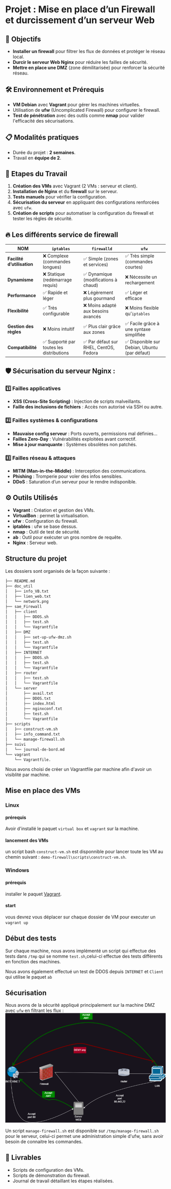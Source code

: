 # Projet : Mise en place d’un Firewall et durcissement d’un serveur Web

## 🎯 Objectifs
- **Installer un firewall** pour filtrer les flux de données et protéger le réseau local.
- **Durcir le serveur Web Nginx** pour réduire les failles de sécurité.
- **Mettre en place une DMZ** (zone démilitarisée) pour renforcer la sécurité réseau.

  

## 🛠️ Environnement et Prérequis
- **VM Debian** avec **Vagrant** pour gérer les machines virtuelles.
- Utilisation de **ufw** (Uncomplicated Firewall) pour configurer le firewall.
- **Test de pénétration** avec des outils comme **nmap** pour valider l'efficacité des sécurisations.

  

## 📋 Modalités pratiques
- Durée du projet : **2 semaines**.
- Travail en **équipe de 2**.



    
## 📝 Etapes du Travail
1. **Création des VMs** avec Vagrant (2 VMs : serveur et client).
2. **Installation de Nginx** et du **firewall** sur le serveur.
3. **Tests manuels** pour vérifier la configuration.
4. **Sécurisation du serveur** en appliquant des configurations renforcées avec `ufw`.
5. **Création de scripts** pour automatiser la configuration du firewall et tester les règles de sécurité.

   

## 🔥 Les différents service de firewall
  
| NOM| `iptables` | `firewalld` | `ufw` |
|---------------------- |------------|------------|------|
| **Facilité d’utilisation** | ❌ Complexe (commandes longues) | ✅ Simple (zones et services) | ✅ Très simple (commandes courtes) |
| **Dynamisme** | ❌ Statique (redémarrage requis) | ✅ Dynamique (modifications à chaud) | ❌ Nécessite un rechargement |
| **Performance** | ✅ Rapide et léger | ❌ Légèrement plus gourmand | ✅ Léger et efficace |
| **Flexibilité** | ✅ Très configurable | ❌ Moins adapté aux besoins avancés | ❌ Moins flexible qu’`iptables` |
| **Gestion des règles** | ❌ Moins intuitif | ✅ Plus clair grâce aux zones | ✅ Facile grâce à une syntaxe simplifiée |
| **Compatibilité** | ✅ Supporté par toutes les distributions | ✅ Par défaut sur RHEL, CentOS, Fedora | ✅ Disponible sur Debian, Ubuntu (par défaut) |


## 🛡️ Sécurisation du serveur **Nginx** : 

### 1️⃣ Failles applicatives  
- **XSS (Cross-Site Scripting)** : Injection de scripts malveillants.  
- **Faille des inclusions de fichiers** : Accès non autorisé via SSH ou autre.  

### 2️⃣ Failles systèmes & configurations  
- **Mauvaise config serveur** : Ports ouverts, permissions mal définies…  
- **Failles Zero-Day** : Vulnérabilités exploitées avant correctif.  
- **Mise à jour manquante** : Systèmes obsolètes non patchés.  

### 3️⃣ Failles réseau & attaques  
- **MITM (Man-in-the-Middle)** : Interception des communications.  
- **Phishing** : Tromperie pour voler des infos sensibles.  
- **DDoS** : Saturation d’un serveur pour le rendre indisponible.  

## ⚙️ Outils Utilisés
- **Vagrant** : Création et gestion des VMs.
- **VirtualBon** : permet la virtualisation.
- **ufw** : Configuration du firewall.
- **iptables** : ufw se base dessus.
- **nmap** : Outil de test de sécurité.
- **ab** : Outil pour exécuter un gros nombre de requête.
- **Nginx** : Serveur web.

## Structure du projet

Les dossiers sont organisés de la façon suivante : 
````.
├── README.md
├── doc_util
│   ├── info_VB.txt
│   ├── lien_web.txt
│   └── network.png
├── sae_Firewall
│   ├── client
│   │   ├── DDOS.sh
│   │   ├── test.sh
│   │   └── Vagrantfile
│   ├── DMZ
│   │   ├── set-up-ufw-dmz.sh
│   │   ├── test.sh
│   │   └── Vagrantfile
│   ├── INTERNET
│   │   ├── DDOS.sh
│   │   ├── test.sh
│   │   └── Vagrantfile
│   ├── router
│   │   ├── test.sh
│   │   └── Vagrantfile
│   └── server
│       ├── avail.txt
│       ├── DDOS.txt
│       ├── index.html
│       ├── nginxconf.txt
│       ├── test.sh
│       └── Vagrantfile
├── scripts
│   ├── construct-vm.sh
│   ├── info_command.txt
│   └── manage-firewall.sh
├── suivi
│   └── journal-de-bord.md
└── vagrant
    └── Vagrantfile.
````

Nous avons choisi de créer un Vagrantfile par machine afin d'avoir un visiblité par machine.

## Mise en place des VMs
### Linux
#### prérequis
Avoir d'installé le paquet `virtual box` et `vagrant` sur la machine.

#### lancement des VMs
un script bash `construct-vm.sh` est disponnible pour lancer toute les VM au chemin suivant : `demo-firewall\scripts\construct-vm.sh`.

### Windows
#### prérequis
installer le paquet [Vagrant](https://developer.hashicorp.com/vagrant/install?product_intent=vagrant "Vagrant").

#### start
vous devrez vous déplacer sur chaque dossier de VM pour executer un `vagrant up`

## Début des tests
Sur chaque machine, nous avons implémenté un script qui effectue des tests dans `/tmp` qui se nomme `test.sh`,celui-ci effectue des tests différents en fonction des machines.

Nous avons également effectué un test de DDOS depuis `INTERNET` et `Client` qui utilise le paquet `ab`

## Sécurisation
Nous avons de la sécurité appliqué principalement sur la machine DMZ avec `ufw` en filtrant les flux :
![Network_rules](doc_util/schema_network_rules.png)


Un script `manage-firewall.sh` est disponible sur `/tmp/manage-firewall.sh` pour le serveur, celui-ci permet une administration simple d'ufw, sans avoir besoin de connaitre les commandes.




## 📂 Livrables
- Scripts de configuration des VMs.
- Scripts de démonstration du firewall.
- Journal de travail détaillant les étapes réalisées.

